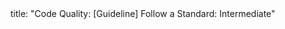 <frontmatter>
title: "Code Quality: [Guideline] Follow a Standard: Intermediate"
</frontmatter>

<include src="navbar.md" boilerplate />

<include src="unit-inPage-asFlat.md" boilerplate />
